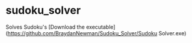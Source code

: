 # sudoku_solver
Solves Sudoku's
[Download the executable](https://github.com/BraydanNewman/Sudoku_Solver/Sudoku Solver.exe)
